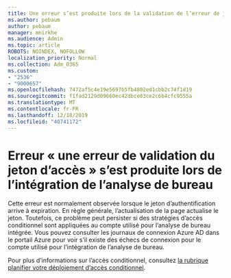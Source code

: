 ```yaml
---
title: Une erreur s’est produite lors de la validation de l’erreur de jeton d’accès lors de l’intégration de l’analyse de bureau
ms.author: pebaum
author: pebaum
manager: mnirkhe
ms.audience: Admin
ms.topic: article
ROBOTS: NOINDEX, NOFOLLOW
localization_priority: Normal
ms.collection: Adm_O365
ms.custom:
- "2536"
- "9000657"
ms.openlocfilehash: 7472af5c4e19e5697b5fb4802ed1cbb2c74f1d19
ms.sourcegitcommit: f1fad2129d09660ec42dbce03ce2c6b4cfc9555a
ms.translationtype: MT
ms.contentlocale: fr-FR
ms.lasthandoff: 12/18/2019
ms.locfileid: "40741172"
---
```

# <a name="there-was-an-error-validating-access-token-error-during-desktop-analytics-onboarding"></a>Erreur « une erreur de validation du jeton d’accès » s’est produite lors de l’intégration de l’analyse de bureau

Cette erreur est normalement observée lorsque le jeton d’authentification arrive à expiration. En règle générale, l’actualisation de la page actualise le jeton. Toutefois, ce problème peut persister si des stratégies d’accès conditionnel sont appliquées au compte utilisé pour l’analyse de bureau intégrée. Vous pouvez consulter les journaux de connexion Azure AD dans le portail Azure pour voir s’il existe des échecs de connexion pour le compte utilisé pour l’intégration de l’analyse de bureau.

Pour plus d’informations sur l’accès conditionnel, consultez [la rubrique planifier votre déploiement d’accès conditionnel](https://docs.microsoft.com/azure/active-directory/conditional-access/plan-conditional-access).